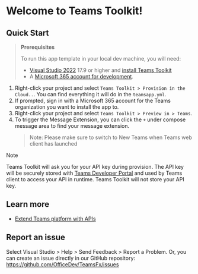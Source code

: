 # Welcome to Teams Toolkit!

## Quick Start

> **Prerequisites**
>
> To run this app template in your local dev machine, you will need:
>
> - [Visual Studio 2022](https://aka.ms/vs) 17.9 or higher and [install Teams Toolkit](https://aka.ms/install-teams-toolkit-vs)
> - A [Microsoft 365 account for development](https://docs.microsoft.com/microsoftteams/platform/toolkit/accounts).

1. Right-click your project and select `Teams Toolkit > Provision in the Cloud..`. You can find everything it will do in the `teamsapp.yml`.
2. If prompted, sign in with a Microsoft 365 account for the Teams organization you want 
to install the app to.
3. Right-click your project and select `Teams Toolkit > Preview in > Teams`.
4. To trigger the Message Extension, you can click the `+` under compose message area to find your message extension.
   > Note: Please make sure to switch to New Teams when Teams web client has launched

> [!NOTE]
> Teams Toolkit will ask you for your API key during provision. The API key will be securely stored with [Teams Developer Portal](https://dev.teams.microsoft.com/home) and used by Teams client to access your API in runtime. Teams Toolkit will not store your API key.

## Learn more

- [Extend Teams platform with APIs](https://aka.ms/teamsfx-api-plugin)

## Report an issue

Select Visual Studio > Help > Send Feedback > Report a Problem.
Or, you can create an issue directly in our GitHub repository:
https://github.com/OfficeDev/TeamsFx/issues
